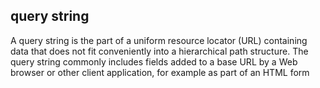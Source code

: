 ## query string

A query string is the part of a uniform resource locator (URL)
containing data that does not fit conveniently into a hierarchical
path structure. The query string commonly includes fields added to
a base URL by a Web browser or other client application, for example
as part of an HTML form

